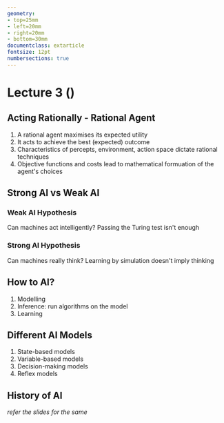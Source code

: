 ```yaml
---
geometry:
- top=25mm
- left=20mm
- right=20mm
- bottom=30mm
documentclass: extarticle
fontsize: 12pt
numbersections: true
---
```


# Lecture 3 ()

## Acting Rationally - Rational Agent
1. A rational agent maximises its expected utility
2. It acts to achieve the best (expected) outcome
3. Characteristics of percepts, environment, action space dictate rational techniques
4. Objective functions and costs lead to mathematical formuation of the agent's choices

## Strong AI vs Weak AI

### Weak AI Hypothesis
Can machines act intelligently? Passing the Turing test isn't enough

### Strong AI Hypothesis
Can machines really think? Learning by simulation doesn't imply thinking

## How to AI?
1. Modelling
2. Inference: run algorithms on the model
3. Learning

## Different AI Models
1. State-based models
2. Variable-based models
3. Decision-making models
4. Reflex models

## History of AI
*refer the slides for the same*


